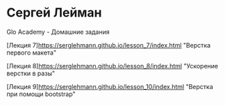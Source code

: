 # Сергей Лейман
Glo Academy - Домашние задания

[Лекция 7]https://serglehmann.github.io/lesson_7/index.html  "Верстка первого макета"

[Лекция 8]https://serglehmann.github.io/lesson_8/index.html  "Ускорение верстки в разы"

[Лекция 9]https://serglehmann.github.io/lesson_10/index.html  "Верстка при помощи bootstrap"
